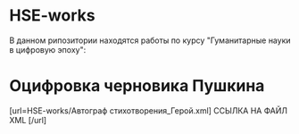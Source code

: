 # HSE-works
В данном рипозитории находятся работы по курсу "Гуманитарные науки в цифровую эпоху":
# Оцифровка черновика Пушкина
 [url=HSE-works/Автограф стихотворения_Герой.xml] ССЫЛКА НА ФАЙЛ XML [/url]
